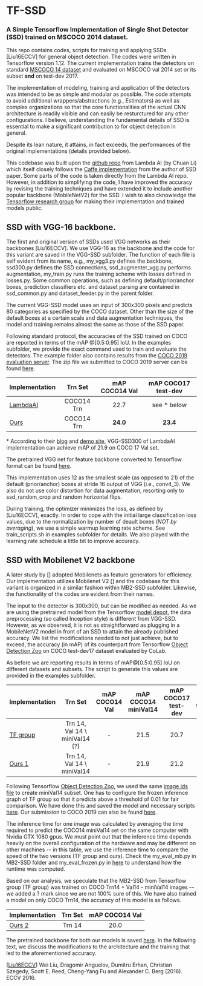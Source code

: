 # TF-SSD
### A Simple Tensorflow Implementation of Single Shot Detector (SSD) trained on MSCOCO 2014 dataset.

This repo contains codes, scripts for training and applying SSDs [Liu16ECCV] for general object detection. The codes were written in Tensorflow version 1.12. The current implementation trains the detectors on standard [MSCOCO 14 dataset](https://cocodataset.org/#home) and evaluated on MSCOCO val 2014 set or its subset **and** on test-dev 2017. 

The implementation of modeling, training and application of the detectors was intended to be as simple and modular as possible. The code attempts to avoid additional wrappers/abstractions (e.g., Estimators) as well as complex organizations so that the core functionalities of the actual CNN architecture is readily visible and can easily be resturctured for any other configurations. I believe, understanding the fundamental details of SSD is essential to make a significant contribution to for object detection in general.

Despite its lean nature, it attains, in fact exceeds, the performances of the original implementations (details provided below).

This codebase was built upon the [github repo](https://github.com/lambdal/lambda-deep-learning-demo) from Lambda AI  (by Chuan Li) which itself closely follows the [Caffe implementation](https://github.com/weiliu89/caffe/tree/ssd/examples/ssd) from the author of SSD paper. Some parts of the code is taken directly from the Lambda AI repo. However, in addition to simplifying the code, I have improved the accuracy by revising the training techniques and have extended it to include another popular backbone (MobileNetV2) for the SSD. I wish to also cknowledge the [Tensorflow research group](https://github.com/tensorflow/models/tree/master/research) for making their implementation and trained models public.

## SSD with VGG-16 backbone.

The first and original version of SSDs used VGG networks as their backbones [Liu16ECCV]. We use VGG-16 as the backbone and the code for this variant are saved in the VGG-SSD subfolder. The function of each file is self evident from its name, e.g., my_vgg3.py defines the backbone, ssd300.py defines the SSD connections, ssd_augmenter_vgg.py performs augmentation, my_train.py runs the training scheme with losses defined in losses.py. Some common operations, such as defining default/prior/anchor boxes, prediction classifiers etc. and dataset parsing are contained in ssd_common.py and dataset_feeder.py in the parent folder. 

The current VGG-SSD model uses an input of 300x300 pixels and predicts 80 categories as specified by the COCO dataset. Other than the size of the default boxes at a certain scale and data augmentation techniques, the model and training remains almost the same as those of the SSD paper. 

Following standard protocol, the accuracies of the SSD trained on COCO are reported in terms of the mAP @[0.5:0.95] IoU. In the examples subfolder, we provide the exact command used to train and evaluate the detectors. The example folder also contains results from the [COCO 2019 evaluation server](https://competitions.codalab.org/competitions/20794).  The zip file we submitted to COCO 2019 server can be found [here](https://drive.google.com/file/d/17tIEcc9kxyGEOp3uLaPqOTaEvKJA2Si1/view?usp=sharing).

| Implementation | Trn Set | mAP COCO14 Val | mAP COCO17 test-dev|
| :--- | :---: | :---: | :---: |
|[LambdaAI](https://drive.google.com/file/d/1xp7B3WHudEkDjcVSVAaRSa8umQIad69b/view?usp=sharing) | COCO14 Trn | 22.7 | see * below |
|[Ours](https://drive.google.com/file/d/1B-cb7b_3UfEu_HFmlBr1-Uw5EH8m4nOu/view?usp=sharing) | COCO14 Trn| **24.0** | **23.4** |

\* According to their [blog](https://lambdalabs.com/blog/how-to-implement-ssd-object-detection-in-tensorflow/) and [demo site](https://lambda-deep-learning-demo.readthedocs.io/en/latest/tutorial/ssd.html#evaluate-ssd-on-mscoco), VGG-SSD300 of LambdaAI implementation can achieve mAP of 21.9 on COCO 17 Val set.

The pretrained VGG net for feature backbone converted to Tensorflow format can be found [here](https://drive.google.com/file/d/1mnJSilb5vfi3yc6bD_cifLSQAEBXEtiI/view?usp=sharing).
 
This implementation uses 12 as the smallest scale (as opposed to 21) of the default (prior/anchor) boxes at stride 16 output of VGG (i.e., conv4_3). We also do not use color distortion for data augmentation, resorting only to ssd_random_crop and random horizontal flips. 

During training, the optimizer minimizes the loss, as defined by [Liu16ECCV], exactly. In order to cope with the initial large classification loss values, due to the normalization by number of deault boxes (*NOT by averaging*), we use a simple warmup learning rate scheme. See train_scripts.sh in examples subfolder for details. We also played with the learning rate schedule a little bit to improve accuracy. 




## SSD with Mobilenet V2 backbone

A later study by [] adopted Mobilenets as feature generators for efficiency. Our implementation utilizes Mobilenet V2 []  and the codebase for this variant is organized in a similar fashion within MB2-SSD subfolder. Likewise, the functionality of the codes are evident from their names. 

The input to the detector is 300x300, but can be modified as needed. As we are using the pretrained model from the Tensorflow [model depot](https://github.com/tensorflow/models/blob/master/research/slim/nets/mobilenet/README.md), the data preprocessing (so called Inception style) is different from VGG-SSD. However, as we observed, it is not as straightforward as plugging in a MobileNetV2 model in front of an SSD to attain the already published accuracy. We list the modifications needed to not just achieve, but to exceed, the accuracy (in mAP) of its counterpart from Tensorflow [Object Detection Zoo](https://github.com/tensorflow/models/blob/master/research/object_detection/g3doc/tf1_detection_zoo.md) on COCO test-dev17 dataset evaluated by CoLab.

As before we are reporting results in terms of mAP@[0.5:0.95] IoU on different datasets and subsets. The script to generate this values are provided in the examples subfolder.


| Implementation | Trn Set | mAP COCO14 Val |mAP COCO14 miniVal14|  mAP COCO17 test-dev | Inf time(msec) |
| :--- | :---: | :---: | :---: | :---: | :---: |
| [TF group](https://github.com/tensorflow/models/blob/master/research/object_detection/g3doc/tf1_detection_zoo.md) | Trn 14, Val 14 \ miniVal14 (?) | - | 21.5 | 20.7 | 46 |
| [Ours 1](https://drive.google.com/file/d/1HwNKbww72_R7kGxRu2Yody2n2oAQn53A/view?usp=sharing) | Trn 14, Val 14 \ miniVal14 | - | 21.9 | 21.2 | 28 |

Following Tensorflow [Object Detection Zoo](https://github.com/tensorflow/models/blob/master/research/object_detection/g3doc/tf1_detection_zoo.md), we used the same [image ids file](https://github.com/tensorflow/models/blob/master/research/object_detection/data/mscoco_minival_ids.txt) to create miniVal14 subset. One has to configure the frozen inference graph of TF group so that it predicts above a threshold of 0.01 for fair comparison. We have done this and saved the model and necessary scripts [here](https://drive.google.com/file/d/1GZBAioueHyCKTBTSrvWUco2pvEuKGHW1/view?usp=sharing). Our submission to COCO 2019 can also be found [here](https://drive.google.com/file/d/1u3gfae3HLvMn3YRrQrMnwmJiTOrMU_05/view?usp=sharing).

The inference time for one image was calculated by averaging the time required to predict the COCO14 miniVal14 set on the same computer with Nvidia GTX 1080 gpus. We must point out that the inference time depends heavily on the overall configuration of the hardware and may be different on other machines -- in this table, we use the inference time to compare the speed of the two versions (TF group and ours). Check the my_eval_mb.py in MB2-SSD folder and my_eval_frozen.py in [here](https://drive.google.com/file/d/1GZBAioueHyCKTBTSrvWUco2pvEuKGHW1/view?usp=sharing) to understand how the runtime was computed. 

Based on our analysis, we speculate that the MB2-SSD from Tensorflow group (TF group) was trained on COCO Trn14 + Val14 - miniVal14 images  -- we added a ? mark since we are not 100% sure of this. We have also trained a model on only COCO Trn14, the accuracy of this model is as follows.

| Implementation | Trn Set | mAP COCO14 Val |
| :--- | :---: | :---: | 
| [Ours 2](https://drive.google.com/file/d/1uUOb9BpOmTOwrUEfqasr5pkO36V7_uuT/view?usp=sharing) | Trn 14 | 20.0 |

The pretrained backbone for both our models is saved [here](https://drive.google.com/file/d/1vfZG4JhOEeQnNlf-41QpbZt8kWLzpOWZ/view?usp=sharing). In the following text, we discuss the modifications to the architecture and the training that led to the aforementioned accuracy.




[[Liu16ECCV](https://arxiv.org/abs/1512.02325)] Wei Liu, Dragomir Anguelov, Dumitru Erhan, Christian Szegedy, Scott E. Reed, Cheng-Yang Fu and Alexander C. Berg (2016). ECCV 2016.
